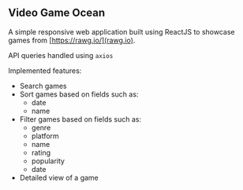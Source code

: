 ## Video Game Ocean

A simple responsive web application built using ReactJS to showcase games from [https://rawg.io/](rawg.io).

API queries handled using `axios`

Implemented features:

- Search games
- Sort games based on fields such as:
  - date
  - name
- Filter games based on fields such as:
  - genre
  - platform
  - name
  - rating
  - popularity
  - date
- Detailed view of a game
